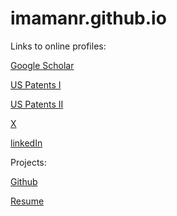 # imamanr.github.io

Links to online profiles:

[Google Scholar](https://scholar.google.com/citations?user=jAQCGhYAAAAJ&hl=en)


[US Patents I](https://ppubs.uspto.gov/dirsearch-public/print/downloadPdf/11999316)

[US Patents II](https://ppubs.uspto.gov/dirsearch-public/print/downloadPdf/20230226998)


[X](https://twitter.com/imamanoor)


[linkedIn](https://www.linkedin.com/in/imamanoor/)


Projects:

[Github](https://github.com/imamanr)



[Resume](https://github.com/imamanr/publicResume)




